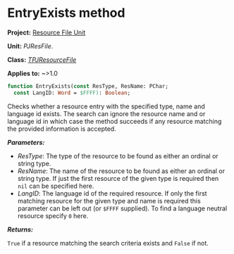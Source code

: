 # EntryExists method

**Project:** [Resource File Unit](../API.md)

**Unit:** _PJResFile_.

**Class:** _[TPJResourceFile](./TPJResourceFile.md)_

**Applies to:** ~>1.0

```pascal
function EntryExists(const ResType, ResName: PChar;
  const LangID: Word = $FFFF): Boolean;
```

Checks whether a resource entry with the specified type, name and language id exists. The search can ignore the resource name and or language id in which case the method succeeds if any resource matching the provided information is accepted.

**_Parameters:_**

  * _ResType_: The type of the resource to be found as either an ordinal or string type.
  * _ResName_: The name of the resource to be found as either an ordinal or string type. If just the first resource of the given type is required then `nil` can be specified here.
  * _LangID_: The language id of the required resource. If only the first matching resource for the given type and name is required this parameter can be left out (or `$FFFF` supplied). To find a language neutral resource specify `0` here.

**_Returns:_**

`True` if a resource matching the search criteria exists and `False` if not.